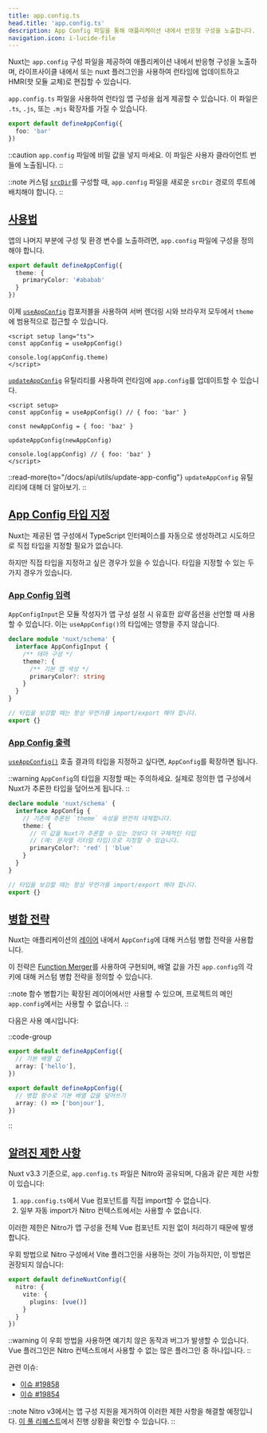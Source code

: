 ```yaml
---
title: app.config.ts
head.title: 'app.config.ts'
description: App Config 파일을 통해 애플리케이션 내에서 반응형 구성을 노출합니다.
navigation.icon: i-lucide-file
---
```


Nuxt는 `app.config` 구성 파일을 제공하여 애플리케이션 내에서 반응형 구성을 노출하며, 라이프사이클 내에서 또는 nuxt 플러그인을 사용하여 런타임에 업데이트하고 HMR(핫 모듈 교체)로 편집할 수 있습니다.

`app.config.ts` 파일을 사용하여 런타임 앱 구성을 쉽게 제공할 수 있습니다. 이 파일은 `.ts`, `.js`, 또는 `.mjs` 확장자를 가질 수 있습니다.

```ts twoslash [app.config.ts]
export default defineAppConfig({
  foo: 'bar'
})
```

::caution
`app.config` 파일에 비밀 값을 넣지 마세요. 이 파일은 사용자 클라이언트 번들에 노출됩니다.
::

::note
커스텀 [`srcDir`](/docs/api/nuxt-config#srcdir)를 구성할 때, `app.config` 파일을 새로운 `srcDir` 경로의 루트에 배치해야 합니다.
::

## [사용법](#usage)

앱의 나머지 부분에 구성 및 환경 변수를 노출하려면, `app.config` 파일에 구성을 정의해야 합니다.

```ts twoslash [app.config.ts]
export default defineAppConfig({
  theme: {
    primaryColor: '#ababab'
  }
})
```

이제 [`useAppConfig`](/docs/api/composables/use-app-config) 컴포저블을 사용하여 서버 렌더링 시와 브라우저 모두에서 `theme`에 범용적으로 접근할 수 있습니다.

```vue [pages/index.vue]
<script setup lang="ts">
const appConfig = useAppConfig()

console.log(appConfig.theme)
</script>
```

[`updateAppConfig`](/docs/api/utils/update-app-config) 유틸리티를 사용하여 런타임에 `app.config`를 업데이트할 수 있습니다.

```vue [pages/index.vue]
<script setup>
const appConfig = useAppConfig() // { foo: 'bar' }

const newAppConfig = { foo: 'baz' }

updateAppConfig(newAppConfig)

console.log(appConfig) // { foo: 'baz' }
</script>
```

::read-more{to="/docs/api/utils/update-app-config"}
`updateAppConfig` 유틸리티에 대해 더 알아보기.
::

## [App Config 타입 지정](#typing-app-config)

Nuxt는 제공된 앱 구성에서 TypeScript 인터페이스를 자동으로 생성하려고 시도하므로 직접 타입을 지정할 필요가 없습니다.

하지만 직접 타입을 지정하고 싶은 경우가 있을 수 있습니다. 타입을 지정할 수 있는 두 가지 경우가 있습니다.

### [App Config 입력](#app-config-input)

`AppConfigInput`은 모듈 작성자가 앱 구성 설정 시 유효한 _입력_ 옵션을 선언할 때 사용할 수 있습니다. 이는 `useAppConfig()`의 타입에는 영향을 주지 않습니다.

```ts [index.d.ts]
declare module 'nuxt/schema' {
  interface AppConfigInput {
    /** 테마 구성 */
    theme?: {
      /** 기본 앱 색상 */
      primaryColor?: string
    }
  }
}

// 타입을 보강할 때는 항상 무언가를 import/export 해야 합니다.
export {}
```

### [App Config 출력](#app-config-output)

[`useAppConfig()`](/docs/api/composables/use-app-config) 호출 결과의 타입을 지정하고 싶다면, `AppConfig`를 확장하면 됩니다.

::warning
`AppConfig`의 타입을 지정할 때는 주의하세요. 실제로 정의한 앱 구성에서 Nuxt가 추론한 타입을 덮어쓰게 됩니다.
::

```ts [index.d.ts]
declare module 'nuxt/schema' {
  interface AppConfig {
    // 기존에 추론된 `theme` 속성을 완전히 대체합니다.
    theme: {
      // 이 값을 Nuxt가 추론할 수 있는 것보다 더 구체적인 타입
      // (예: 문자열 리터럴 타입)으로 지정할 수 있습니다.
      primaryColor?: 'red' | 'blue'
    }
  }
}

// 타입을 보강할 때는 항상 무언가를 import/export 해야 합니다.
export {}
```

## [병합 전략](#merging-strategy)

Nuxt는 애플리케이션의 [레이어](/docs/getting-started/layers) 내에서 `AppConfig`에 대해 커스텀 병합 전략을 사용합니다.

이 전략은 [Function Merger](https://github.com/unjs/defu#function-merger)를 사용하여 구현되며, 배열 값을 가진 `app.config`의 각 키에 대해 커스텀 병합 전략을 정의할 수 있습니다.

::note
함수 병합기는 확장된 레이어에서만 사용할 수 있으며, 프로젝트의 메인 `app.config`에서는 사용할 수 없습니다.
::

다음은 사용 예시입니다:

::code-group

```ts twoslash [layer/app.config.ts]
export default defineAppConfig({
  // 기본 배열 값
  array: ['hello'],
})
```

```ts twoslash [app.config.ts]
export default defineAppConfig({
  // 병합 함수로 기본 배열 값을 덮어쓰기
  array: () => ['bonjour'],
})
```

::

## [알려진 제한 사항](#known-limitations)

Nuxt v3.3 기준으로, `app.config.ts` 파일은 Nitro와 공유되며, 다음과 같은 제한 사항이 있습니다:

1. `app.config.ts`에서 Vue 컴포넌트를 직접 import할 수 없습니다.
2. 일부 자동 import가 Nitro 컨텍스트에서는 사용할 수 없습니다.

이러한 제한은 Nitro가 앱 구성을 전체 Vue 컴포넌트 지원 없이 처리하기 때문에 발생합니다.

우회 방법으로 Nitro 구성에서 Vite 플러그인을 사용하는 것이 가능하지만, 이 방법은 권장되지 않습니다:

```ts [nuxt.config.ts]
export default defineNuxtConfig({
  nitro: {
    vite: {
      plugins: [vue()]
    }
  }
})
```

::warning
이 우회 방법을 사용하면 예기치 않은 동작과 버그가 발생할 수 있습니다. Vue 플러그인은 Nitro 컨텍스트에서 사용할 수 없는 많은 플러그인 중 하나입니다.
::

관련 이슈:
- [이슈 #19858](https://github.com/nuxt/nuxt/issues/19858)
- [이슈 #19854](https://github.com/nuxt/nuxt/issues/19854)

::note
Nitro v3에서는 앱 구성 지원을 제거하여 이러한 제한 사항을 해결할 예정입니다.
[이 풀 리퀘스트](https://github.com/nitrojs/nitro/pull/2521)에서 진행 상황을 확인할 수 있습니다.
::
